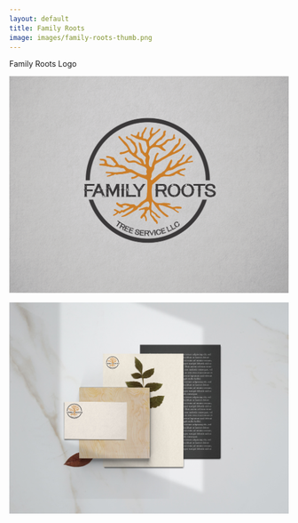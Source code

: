 ```yaml
---
layout: default
title: Family Roots
image: images/family-roots-thumb.png
---
```

Family Roots Logo

![Family Roots Logo](/images/family-roots-01.png)

![Family Roots Logo 2](/images/family-roots-stationary.jpg)
